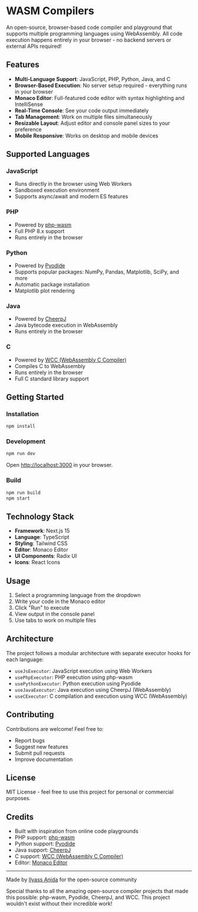# WASM Compilers

An open-source, browser-based code compiler and playground that supports multiple programming languages using WebAssembly. All code execution happens entirely in your browser - no backend servers or external APIs required!

## Features

- **Multi-Language Support**: JavaScript, PHP, Python, Java, and C
- **Browser-Based Execution**: No server setup required - everything runs in your browser
- **Monaco Editor**: Full-featured code editor with syntax highlighting and IntelliSense
- **Real-Time Console**: See your code output immediately
- **Tab Management**: Work on multiple files simultaneously
- **Resizable Layout**: Adjust editor and console panel sizes to your preference
- **Mobile Responsive**: Works on desktop and mobile devices

## Supported Languages

### JavaScript
- Runs directly in the browser using Web Workers
- Sandboxed execution environment
- Supports async/await and modern ES features

### PHP
- Powered by [php-wasm](https://github.com/seanmorris/php-wasm)
- Full PHP 8.x support
- Runs entirely in the browser

### Python
- Powered by [Pyodide](https://pyodide.org/)
- Supports popular packages: NumPy, Pandas, Matplotlib, SciPy, and more
- Automatic package installation
- Matplotlib plot rendering

### Java
- Powered by [CheerpJ](https://leaningtech.com/cheerpj/)
- Java bytecode execution in WebAssembly
- Runs entirely in the browser

### C
- Powered by [WCC (WebAssembly C Compiler)](https://github.com/tyfkda/xcc)
- Compiles C to WebAssembly
- Runs entirely in the browser
- Full C standard library support

## Getting Started

### Installation

```bash
npm install
```

### Development

```bash
npm run dev
```

Open [http://localhost:3000](http://localhost:3000) in your browser.

### Build

```bash
npm run build
npm start
```

## Technology Stack

- **Framework**: Next.js 15
- **Language**: TypeScript
- **Styling**: Tailwind CSS
- **Editor**: Monaco Editor
- **UI Components**: Radix UI
- **Icons**: React Icons

## Usage

1. Select a programming language from the dropdown
2. Write your code in the Monaco editor
3. Click "Run" to execute
4. View output in the console panel
5. Use tabs to work on multiple files

## Architecture

The project follows a modular architecture with separate executor hooks for each language:

- `useJsExecutor`: JavaScript execution using Web Workers
- `usePhpExecutor`: PHP execution using php-wasm
- `usePythonExecutor`: Python execution using Pyodide
- `useJavaExecutor`: Java execution using CheerpJ (WebAssembly)
- `useCExecutor`: C compilation and execution using WCC (WebAssembly)

## Contributing

Contributions are welcome! Feel free to:

- Report bugs
- Suggest new features
- Submit pull requests
- Improve documentation

## License

MIT License - feel free to use this project for personal or commercial purposes.

## Credits

- Built with inspiration from online code playgrounds
- PHP support: [php-wasm](https://github.com/seanmorris/php-wasm)
- Python support: [Pyodide](https://pyodide.org/)
- Java support: [CheerpJ](https://leaningtech.com/cheerpj/)
- C support: [WCC (WebAssembly C Compiler)](https://github.com/tyfkda/xcc)
- Editor: [Monaco Editor](https://microsoft.github.io/monaco-editor/)

---

Made by [Ilyass Anida](https://github.com/ilyassan) for the open-source community

Special thanks to all the amazing open-source compiler projects that made this possible: php-wasm, Pyodide, CheerpJ, and WCC. This project wouldn't exist without their incredible work!
